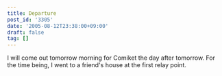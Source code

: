 ```yaml
---
title: Departure
post_id: '3305'
date: '2005-08-12T23:38:00+09:00'
draft: false
tag: []
---
```


I will come out tomorrow morning for Comiket the day after tomorrow. For the time being, I went to a friend's house at the first relay point.
